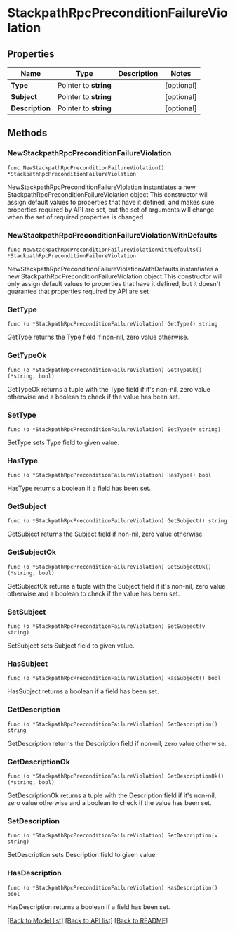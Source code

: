 # StackpathRpcPreconditionFailureViolation

## Properties

Name | Type | Description | Notes
------------ | ------------- | ------------- | -------------
**Type** | Pointer to **string** |  | [optional] 
**Subject** | Pointer to **string** |  | [optional] 
**Description** | Pointer to **string** |  | [optional] 

## Methods

### NewStackpathRpcPreconditionFailureViolation

`func NewStackpathRpcPreconditionFailureViolation() *StackpathRpcPreconditionFailureViolation`

NewStackpathRpcPreconditionFailureViolation instantiates a new StackpathRpcPreconditionFailureViolation object
This constructor will assign default values to properties that have it defined,
and makes sure properties required by API are set, but the set of arguments
will change when the set of required properties is changed

### NewStackpathRpcPreconditionFailureViolationWithDefaults

`func NewStackpathRpcPreconditionFailureViolationWithDefaults() *StackpathRpcPreconditionFailureViolation`

NewStackpathRpcPreconditionFailureViolationWithDefaults instantiates a new StackpathRpcPreconditionFailureViolation object
This constructor will only assign default values to properties that have it defined,
but it doesn't guarantee that properties required by API are set

### GetType

`func (o *StackpathRpcPreconditionFailureViolation) GetType() string`

GetType returns the Type field if non-nil, zero value otherwise.

### GetTypeOk

`func (o *StackpathRpcPreconditionFailureViolation) GetTypeOk() (*string, bool)`

GetTypeOk returns a tuple with the Type field if it's non-nil, zero value otherwise
and a boolean to check if the value has been set.

### SetType

`func (o *StackpathRpcPreconditionFailureViolation) SetType(v string)`

SetType sets Type field to given value.

### HasType

`func (o *StackpathRpcPreconditionFailureViolation) HasType() bool`

HasType returns a boolean if a field has been set.

### GetSubject

`func (o *StackpathRpcPreconditionFailureViolation) GetSubject() string`

GetSubject returns the Subject field if non-nil, zero value otherwise.

### GetSubjectOk

`func (o *StackpathRpcPreconditionFailureViolation) GetSubjectOk() (*string, bool)`

GetSubjectOk returns a tuple with the Subject field if it's non-nil, zero value otherwise
and a boolean to check if the value has been set.

### SetSubject

`func (o *StackpathRpcPreconditionFailureViolation) SetSubject(v string)`

SetSubject sets Subject field to given value.

### HasSubject

`func (o *StackpathRpcPreconditionFailureViolation) HasSubject() bool`

HasSubject returns a boolean if a field has been set.

### GetDescription

`func (o *StackpathRpcPreconditionFailureViolation) GetDescription() string`

GetDescription returns the Description field if non-nil, zero value otherwise.

### GetDescriptionOk

`func (o *StackpathRpcPreconditionFailureViolation) GetDescriptionOk() (*string, bool)`

GetDescriptionOk returns a tuple with the Description field if it's non-nil, zero value otherwise
and a boolean to check if the value has been set.

### SetDescription

`func (o *StackpathRpcPreconditionFailureViolation) SetDescription(v string)`

SetDescription sets Description field to given value.

### HasDescription

`func (o *StackpathRpcPreconditionFailureViolation) HasDescription() bool`

HasDescription returns a boolean if a field has been set.


[[Back to Model list]](../README.md#documentation-for-models) [[Back to API list]](../README.md#documentation-for-api-endpoints) [[Back to README]](../README.md)


